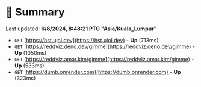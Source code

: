 # 📖 Summary
Last updated: **6/8/2024, 8:48:21 PTG "Asia/Kuala_Lumpur"**

- `GET` [https://hst.ujol.dev](https://hst.ujol.dev) - **Up** (713ms)
- `GET` [https://reddviz.deno.dev/gimme](https://reddviz.deno.dev/gimme) - **Up** (1050ms)
- `GET` [https://reddviz.amar.kim/gimme](https://reddviz.amar.kim/gimme) - **Up** (533ms)
- `GET` [https://dumb.onrender.com](https://dumb.onrender.com) - **Up** (323ms)
